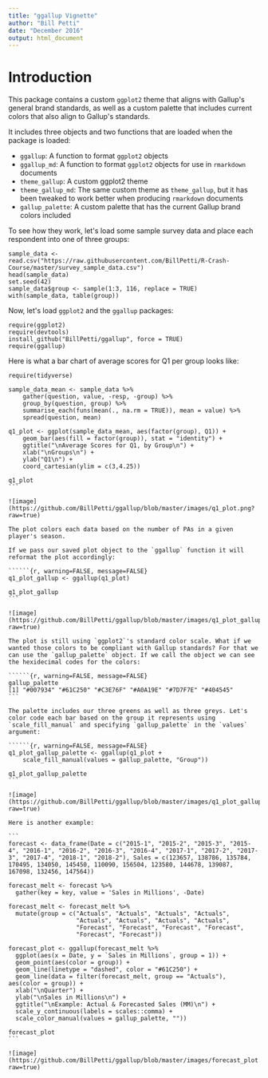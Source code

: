 ```yaml
---
title: "ggallup Vignette"
author: "Bill Petti"
date: "December 2016"
output: html_document
---
```


# Introduction

This package contains a custom `ggplot2` theme that aligns with Gallup's general brand standards, as well as a custom palette that includes current colors that also align to Gallup's standards.

It includes three objects and two functions that are loaded when the package is loaded:

* `ggallup`: A function to format `ggplot2` objects
* `ggallup_md`: A function to format `ggplot2` objects for use in `rmarkdown` documents
* `theme_gallup`: A custom ggplot2 theme
* `theme_gallup_md`: The same custom theme as `theme_gallup`, but it has been tweaked to work better when producing `rmarkdown` documents
* `gallup_palette`: A custom palette that has the current Gallup brand colors included

To see how they work, let's load some sample survey data and place each respondent into one of three groups:

```{r, warning=FALSE, message=FALSE}
sample_data <- read.csv("https://raw.githubusercontent.com/BillPetti/R-Crash-Course/master/survey_sample_data.csv")
head(sample_data)
set.seed(42)
sample_data$group <- sample(1:3, 116, replace = TRUE)
with(sample_data, table(group))
```

Now, let's load `ggplot2` and the `ggallup` packages:

```{r, warning=FALSE, message=FALSE}
require(ggplot2)
require(devtools)
install_github("BillPetti/ggallup", force = TRUE)
require(ggallup)
```

Here is what a bar chart of average scores for Q1 per group looks like:  

``````{r, warning=FALSE, message=FALSE}
require(tidyverse)

sample_data_mean <- sample_data %>%
    gather(question, value, -resp, -group) %>%
    group_by(question, group) %>%
    summarise_each(funs(mean(., na.rm = TRUE)), mean = value) %>%
    spread(question, mean)
    
q1_plot <- ggplot(sample_data_mean, aes(factor(group), Q1)) +
    geom_bar(aes(fill = factor(group)), stat = "identity") +
    ggtitle("\nAverage Scores for Q1, by Group\n") +
    xlab("\nGroups\n") +
    ylab("Q1\n") +
    coord_cartesian(ylim = c(3,4.25))

q1_plot
```

![image](https://github.com/BillPetti/ggallup/blob/master/images/q1_plot.png?raw=true)

The plot colors each data based on the number of PAs in a given player's season.

If we pass our saved plot object to the `ggallup` function it will reformat the plot accordingly:

``````{r, warning=FALSE, message=FALSE}
q1_plot_gallup <- ggallup(q1_plot)

q1_plot_gallup
```

![image](https://github.com/BillPetti/ggallup/blob/master/images/q1_plot_gallup.png?raw=true)

The plot is still using `ggplot2`'s standard color scale. What if we wanted those colors to be compliant with Gallup standards? For that we can use the `gallup_palette` object. If we call the object we can see the hexidecimal codes for the colors:

``````{r, warning=FALSE, message=FALSE}
gallup_palette
[1] "#007934" "#61C250" "#C3E76F" "#A0A19E" "#7D7F7E" "#404545"
```

The palette includes our three greens as well as three greys. Let's color code each bar based on the group it represents using `scale_fill_manual` and specifying `gallup_palette` in the `values` argument:

``````{r, warning=FALSE, message=FALSE}
q1_plot_gallup_palette <- ggallup(q1_plot + 
    scale_fill_manual(values = gallup_palette, "Group"))
    
q1_plot_gallup_palette
```

![image](https://github.com/BillPetti/ggallup/blob/master/images/q1_plot_gallup_palette.png?raw=true)

Here is another example:

```
forecast <- data_frame(Date = c("2015-1", "2015-2", "2015-3", "2015-4", "2016-1", "2016-2", "2016-3", "2016-4", "2017-1", "2017-2", "2017-3", "2017-4", "2018-1", "2018-2"), Sales = c(123657, 138786, 135784, 170495, 134050, 145450, 110090, 156504, 123580, 144678, 139087, 167098, 132456, 147564))

forecast_melt <- forecast %>%
  gather(key = key, value = 'Sales in Millions', -Date)

forecast_melt <- forecast_melt %>%
  mutate(group = c("Actuals", "Actuals", "Actuals", "Actuals", 
                   "Actuals", "Actuals", "Actuals", "Actuals", 
                   "Forecast", "Forecast", "Forecast", "Forecast", 
                   "Forecast", "Forecast"))

forecast_plot <- ggallup(forecast_melt %>%
  ggplot(aes(x = Date, y = `Sales in Millions`, group = 1)) +
  geom_point(aes(color = group)) +
  geom_line(linetype = "dashed", color = "#61C250") +
  geom_line(data = filter(forecast_melt, group == "Actuals"), aes(color = group)) +
  xlab("\nQuarter") +
  ylab("\nSales in Millions\n") +
  ggtitle("\nExample: Actual & Forecasted Sales (MM)\n") +
  scale_y_continuous(labels = scales::comma) +
  scale_color_manual(values = gallup_palette, ""))
  
forecast_plot
```

![image](https://github.com/BillPetti/ggallup/blob/master/images/forecast_plot.png?raw=true)
